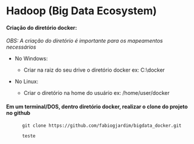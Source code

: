 # Hadoop (Big Data Ecosystem)

#### Criação do diretório docker:
*OBS: A criação do diretório é importante para os mapeamentos necessários*

   *  No Windows:
      *  Criar na raiz do seu drive o diretório docker
         ex: C:\docker
          
   * No Linux:
      * Criar o diretório na home do usuário
        ex: /home/user/docker

#### Em um terminal/DOS, dentro diretório docker, realizar o clone do projeto no github
          git clone https://github.com/fabiogjardim/bigdata_docker.git
          
          teste
